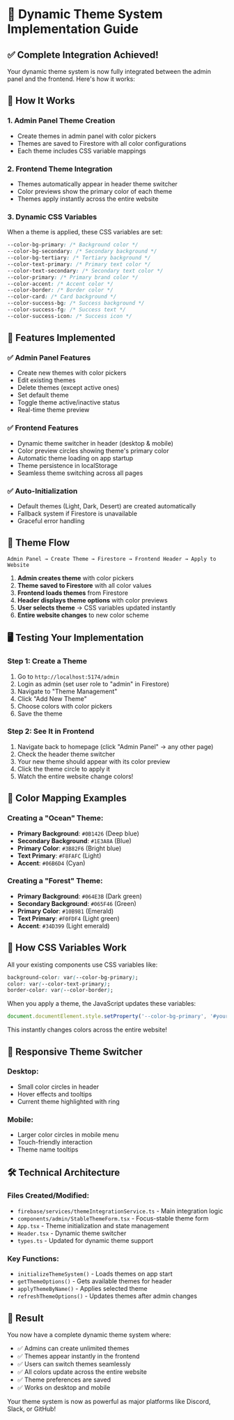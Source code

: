 # 🎨 Dynamic Theme System Implementation Guide

## ✅ **Complete Integration Achieved!**

Your dynamic theme system is now fully integrated between the admin panel and the frontend. Here's how it works:

## 🔄 **How It Works**

### 1. **Admin Panel Theme Creation**
- Create themes in admin panel with color pickers
- Themes are saved to Firestore with all color configurations
- Each theme includes CSS variable mappings

### 2. **Frontend Theme Integration**
- Themes automatically appear in header theme switcher
- Color previews show the primary color of each theme
- Themes apply instantly across the entire website

### 3. **Dynamic CSS Variables**
When a theme is applied, these CSS variables are set:
```css
--color-bg-primary: /* Background color */
--color-bg-secondary: /* Secondary background */
--color-bg-tertiary: /* Tertiary background */
--color-text-primary: /* Primary text color */
--color-text-secondary: /* Secondary text color */
--color-primary: /* Primary brand color */
--color-accent: /* Accent color */
--color-border: /* Border color */
--color-card: /* Card background */
--color-success-bg: /* Success background */
--color-success-fg: /* Success text */
--color-success-icon: /* Success icon */
```

## 🚀 **Features Implemented**

### ✅ **Admin Panel Features**
- Create new themes with color pickers
- Edit existing themes
- Delete themes (except active ones)
- Set default theme
- Toggle theme active/inactive status
- Real-time theme preview

### ✅ **Frontend Features**
- Dynamic theme switcher in header (desktop & mobile)
- Color preview circles showing theme's primary color
- Automatic theme loading on app startup
- Theme persistence in localStorage
- Seamless theme switching across all pages

### ✅ **Auto-Initialization**
- Default themes (Light, Dark, Desert) are created automatically
- Fallback system if Firestore is unavailable
- Graceful error handling

## 🎯 **Theme Flow**

```
Admin Panel → Create Theme → Firestore → Frontend Header → Apply to Website
```

1. **Admin creates theme** with color pickers
2. **Theme saved to Firestore** with all color values
3. **Frontend loads themes** from Firestore
4. **Header displays theme options** with color previews
5. **User selects theme** → CSS variables updated instantly
6. **Entire website changes** to new color scheme

## 🖥️ **Testing Your Implementation**

### Step 1: Create a Theme
1. Go to `http://localhost:5174/admin`
2. Login as admin (set user role to "admin" in Firestore)
3. Navigate to "Theme Management"
4. Click "Add New Theme"
5. Choose colors with color pickers
6. Save the theme

### Step 2: See It in Frontend
1. Navigate back to homepage (click "Admin Panel" → any other page)
2. Check the header theme switcher
3. Your new theme should appear with its color preview
4. Click the theme circle to apply it
5. Watch the entire website change colors!

## 🎨 **Color Mapping Examples**

### Creating a "Ocean" Theme:
- **Primary Background**: `#0B1426` (Deep blue)
- **Secondary Background**: `#1E3A8A` (Blue)
- **Primary Color**: `#3B82F6` (Bright blue)
- **Text Primary**: `#F8FAFC` (Light)
- **Accent**: `#06B6D4` (Cyan)

### Creating a "Forest" Theme:
- **Primary Background**: `#064E3B` (Dark green)
- **Secondary Background**: `#065F46` (Green)
- **Primary Color**: `#10B981` (Emerald)
- **Text Primary**: `#F0FDF4` (Light green)
- **Accent**: `#34D399` (Light emerald)

## 🔧 **How CSS Variables Work**

All your existing components use CSS variables like:
```css
background-color: var(--color-bg-primary);
color: var(--color-text-primary);
border-color: var(--color-border);
```

When you apply a theme, the JavaScript updates these variables:
```javascript
document.documentElement.style.setProperty('--color-bg-primary', '#your-color');
```

This instantly changes colors across the entire website!

## 📱 **Responsive Theme Switcher**

### Desktop:
- Small color circles in header
- Hover effects and tooltips
- Current theme highlighted with ring

### Mobile:
- Larger color circles in mobile menu
- Touch-friendly interaction
- Theme name tooltips

## 🛠️ **Technical Architecture**

### Files Created/Modified:
- `firebase/services/themeIntegrationService.ts` - Main integration logic
- `components/admin/StableThemeForm.tsx` - Focus-stable theme form
- `App.tsx` - Theme initialization and state management
- `Header.tsx` - Dynamic theme switcher
- `types.ts` - Updated for dynamic theme support

### Key Functions:
- `initializeThemeSystem()` - Loads themes on app start
- `getThemeOptions()` - Gets available themes for header
- `applyThemeByName()` - Applies selected theme
- `refreshThemeOptions()` - Updates themes after admin changes

## 🎉 **Result**

You now have a complete dynamic theme system where:
- ✅ Admins can create unlimited themes
- ✅ Themes appear instantly in the frontend
- ✅ Users can switch themes seamlessly
- ✅ All colors update across the entire website
- ✅ Theme preferences are saved
- ✅ Works on desktop and mobile

Your theme system is now as powerful as major platforms like Discord, Slack, or GitHub!
